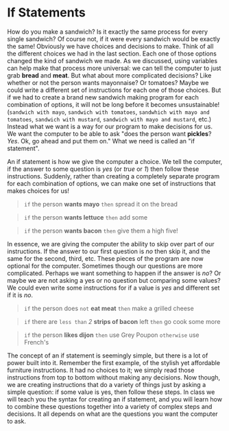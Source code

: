 # If Statements

How do you make a sandwich? Is it exactly the same process for every single sandwich? Of course not, if it were every sandwich would be exactly the same! Obviously we have choices and decisions to make. Think of all the different choices we had in the last section. Each one of those options changed the kind of sandwich we made. As we discussed, using variables can help make that process more universal: we can tell the computer to just grab **bread** and **meat**. But what about more complicated decisions? Like whether or not the person wants mayonnaise? Or tomatoes? Maybe we could write a different set of instructions for each one of those choices. But if we had to create a brand new sandwich making program for each combination of options, it will not be long before it becomes unsustainable! (`sandwich with mayo`, `sandwich with tomatoes`, `sandwhich with mayo and tomatoes`, `sandwich with mustard`, `sandwich with mayo and mustard`, etc.) Instead what we want is a way for our program to make decisions for us. We want the computer to be able to ask "does the person want **pickles**? *Yes*. Ok, go ahead and put them on." What we need is called an "if statement".

An if statement is how we give the computer a choice. We tell the computer, if the answer to some question is *yes* (or *true* or *1*) then follow these instructions. Suddenly, rather than creating a completely separate program for each combination of options, we can make one set of instructions that makes choices for us!

> `if` the person **wants mayo** `then` spread it on the bread

> `if` the person **wants lettuce** `then` add some

> `if` the person **wants bacon** `then` give them a high five!

In essence, we are giving the computer the ability to skip over part of our instructions. If the answer to our first question is *no* then skip it, and the same for the second, third, etc. These pieces of the program are now optional for the computer. Sometimes though our questions are more complicated. Perhaps we want something to happen if the answer is *no*? Or maybe we are not asking a yes or no question but comparing some values? We could even write some instructions for if a value is *yes* and different set if it is *no*.

> `if` the person does `not` **eat meat** `then` make a grilled cheese

> `if` there are `less than` *2* **strips of bacon** left `then` go cook some more

> `if` the person **likes dijon** `then` use Grey Poupon `otherwise` use French's

The concept of an if statement is seemingly simple, but there is a lot of power built into it. Remember the first example, of the stylish yet affordable furniture instructions. It had no choices to it; we simply read those instructions from top to bottom without making any decisions. Now though, we are creating instructions that do a variety of things just by asking a simple question: if some value is yes, then follow these steps. In class we will teach you the syntax for creating an if statement, and you will learn how to combine these questions together into a variety of complex steps and decisions. It all depends on what are the questions you want the computer to ask.

